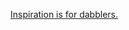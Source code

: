 ---
layout: post
wordpress_id: 1552
wordpress_url: http://noesbueno.com/archives/1552
date: '2012-11-21 20:36:03 -0600'
date_gmt: '2012-11-22 01:36:03 -0600'
body: |
  <p><a href="http://floate.com.au/2012/10/inspiration/">Inspiration is for dabblers.</a></p>
---